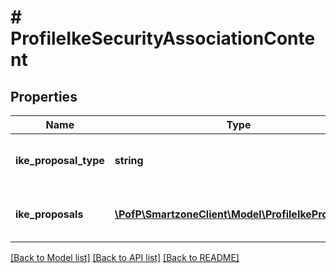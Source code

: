 # # ProfileIkeSecurityAssociationContent

## Properties

Name | Type | Description | Notes
------------ | ------------- | ------------- | -------------
**ike_proposal_type** | **string** | ikeProposal Type of the ipsec profile | [optional]
**ike_proposals** | [**\PofP\SmartzoneClient\Model\ProfileIkeProposal[]**](ProfileIkeProposal.md) | ikeProposal list of the ipsec profile | [optional]

[[Back to Model list]](../../README.md#models) [[Back to API list]](../../README.md#endpoints) [[Back to README]](../../README.md)
